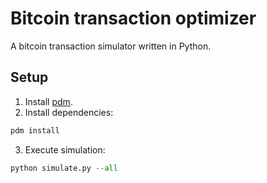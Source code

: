 # Bitcoin transaction optimizer

A bitcoin transaction simulator written in Python.

## Setup

1. Install [pdm]().
2. Install dependencies:
```python
pdm install
```
3. Execute simulation:
```python
python simulate.py --all
```

